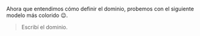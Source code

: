 Ahora que entendimos cómo definir el dominio, probemos con el siguiente modelo más colorido :wink:.

> Escribí el dominio.